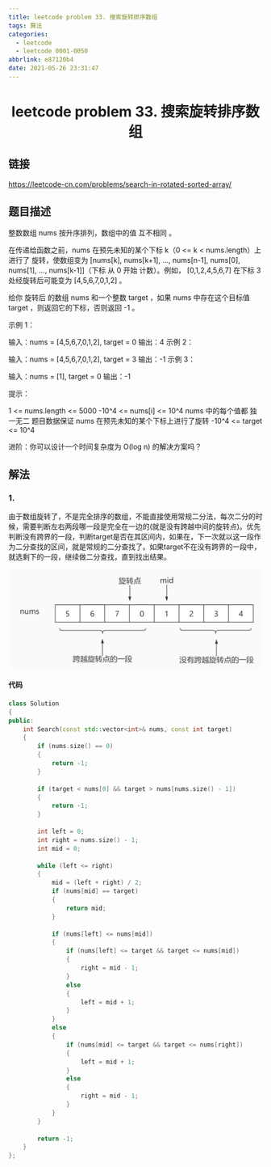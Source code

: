 ```yaml
---
title: leetcode problem 33. 搜索旋转排序数组
tags: 算法
categories:
  - leetcode
  - leetcode 0001-0050
abbrlink: e87120b4
date: 2021-05-26 23:31:47
---
```


# <center>leetcode problem 33. 搜索旋转排序数组</center>

## 链接

https://leetcode-cn.com/problems/search-in-rotated-sorted-array/



## 题目描述

整数数组 nums 按升序排列，数组中的值 互不相同 。

在传递给函数之前，nums 在预先未知的某个下标 k（0 <= k < nums.length）上进行了 旋转，使数组变为 \[nums\[k\], nums\[k+1\], ..., nums\[n-1\], nums\[0\], nums\[1\], ..., nums\[k-1\]\]（下标 从 0 开始 计数）。例如， \[0,1,2,4,5,6,7\] 在下标 3 处经旋转后可能变为 \[4,5,6,7,0,1,2\] 。

给你 旋转后 的数组 nums 和一个整数 target ，如果 nums 中存在这个目标值 target ，则返回它的下标，否则返回 -1 。

 

示例 1：

输入：nums = \[4,5,6,7,0,1,2\], target = 0
输出：4
示例 2：

输入：nums = \[4,5,6,7,0,1,2\], target = 3
输出：-1
示例 3：

输入：nums = \[1\], target = 0
输出：-1


提示：

1 <= nums.length <= 5000
-10^4 <= nums\[i\] <= 10^4
nums 中的每个值都 独一无二
题目数据保证 nums 在预先未知的某个下标上进行了旋转
-10^4 <= target <= 10^4


进阶：你可以设计一个时间复杂度为 O(log n) 的解决方案吗？



## 解法

### 1.

由于数组旋转了，不是完全排序的数组，不能直接使用常规二分法，每次二分的时候，需要判断左右两段哪一段是完全在一边的(就是没有跨越中间的旋转点)。优先判断没有跨界的一段，判断target是否在其区间内，如果在，下一次就以这一段作为二分查找的区间，就是常规的二分查找了。如果target不在没有跨界的一段中，就选剩下的一段，继续做二分查找，直到找出结果。

![p33_1](./leetcode-problem-33/p33_1.jpg)

#### 代码

```c++
class Solution 
{
public:
    int Search(const std::vector<int>& nums, const int target)
    {
        if (nums.size() == 0)
        {
            return -1;
        }

        if (target < nums[0] && target > nums[nums.size() - 1])
        {
            return -1;
        }

        int left = 0;
        int right = nums.size() - 1;
        int mid = 0;

        while (left <= right)
        {
            mid = (left + right) / 2;
            if (nums[mid] == target)
            {
                return mid;
            }

            if (nums[left] <= nums[mid])
            {
                if (nums[left] <= target && target <= nums[mid])
                {
                    right = mid - 1;
                }
                else
                {
                    left = mid + 1;
                }
            }
            else
            {
                if (nums[mid] <= target && target <= nums[right])
                {
                    left = mid + 1;
                }
                else
                {
                    right = mid - 1;
                }
            }
        }

        return -1;
    }
};
```

